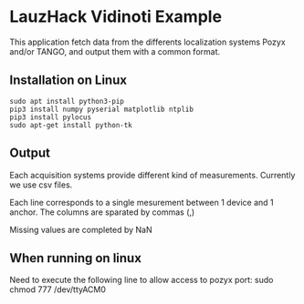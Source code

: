 # LauzHack Vidinoti Example

This application fetch data from the differents localization systems Pozyx and/or TANGO, and output them with a common format.

## Installation on Linux
```
sudo apt install python3-pip
pip3 install numpy pyserial matplotlib ntplib
pip3 install pylocus
sudo apt-get install python-tk
```

## Output
Each acquisition systems provide different kind of measurements.
Currently we use csv files.

Each line corresponds to a single mesurement between 1 device and 1 anchor.
The columns are sparated by commas (,)

Missing values are completed by NaN


## When running on linux
Need to execute the following line to allow access to pozyx port:
    sudo chmod 777 /dev/ttyACM0